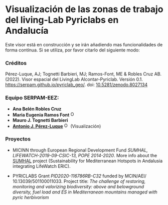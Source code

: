 # Visualización de las zonas de trabajo del living-Lab Pyriclabs en Andalucía

Este visor está en construcción y se irán añadiendo mas funcionalidades de forma contínua. Si se utiliza, por favor citarlo del siguiente modo: 

### Créditos
Pérez-Luque, AJ; Tognetti Barbieri, MJ; Ramos-Font, ME & Robles Cruz AB. (2022). Visor espacial del LivingLab Alcontar-Pyriclab. Versión 0.1. https://serpam.github.io/pyriclab_geo/. doi: [10.5281/zenodo.8027134](https://doi.org/10.5281/zenodo.8027134)

### Equipo SERPAM-EEZ: 

- **Ana Belén Robles Cruz**
- **Maria Eugenia Ramos Font** <a href="https://orcid.org/0000-0002-4888-0401" target="orcid.widget"> <img src="https://info.orcid.org/wp-content/uploads/2019/11/orcid_16x16.png" alt="ORCID logo" width="16" height="16"/></a>
-   **Mauro J. Tognetti Barbieri** 
- [**Antonio J. Pérez-Luque**](https://github.com/ajpelu) <a href="https://orcid.org/0000-0002-1747-0469" target="orcid.widget"> <img src="https://info.orcid.org/wp-content/uploads/2019/11/orcid_16x16.png" alt="ORCID logo" width="16" height="16"/></a> (Visualización)


### Proyectos 
* MICINN through European Regional Development Fund *SUMHAL, LIFEWATCH-2019-09-CSIC-13, POPE 2014-2020*. More info about the [SUMHAL](https://lifewatcheric-sumhal.csic.es/) project (Sustainability for Mediterranean Hotspots in Andalusia integrating LifeWatch ERIC).  

* PYRICLABS Grant *PID2020-116786RB-C32* funded by MCIN/AEI/ 10.13039/501100011033. Project title: *The challenge of restoring, monitoring and valorizing biodiversity: above and belowground diversity, fuel load and ES in Mediterranean mountains managed with pyric herbivorism*
